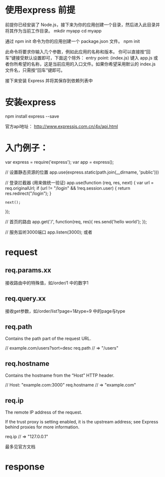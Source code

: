 
使用express 前提
==============

前提你已经安装了 Node.js，接下来为你的应用创建一个目录，然后进入此目录并将其作为当前工作目录。
mkdir myapp
cd myapp

通过 npm init 命令为你的应用创建一个 package.json 文件。 
npm init

此命令将要求你输入几个参数，例如此应用的名称和版本。 你可以直接按“回车”键接受默认设置即可，下面这个除外：
entry point: (index.js)
键入 app.js 或者你所希望的名称，这是当前应用的入口文件。如果你希望采用默认的 index.js 文件名，只需按“回车”键即可。

接下来安装 Express 并将其保存到依赖列表中

安装express
===============
npm install express --save

官方api地址：
http://www.expressjs.com.cn/4x/api.html



入门例子：
===============
var express = require('express');
var app = express();

// 设置静态资源的位置
app.use(express.static(path.join(__dirname, 'public')))


// 登录拦截器 (用来做统一验证)
app.use(function (req, res, next) {
    var url = req.originalUrl;
    if (url != "/login" && !req.session.user) {
        return res.redirect("/login");
    }

    next();
});

// 首页的路由
app.get('/', function(req, res){
  res.send('hello world');
});


// 服务监听3000端口
app.listen(3000);
或者
<!-- var server = app.listen(3000, function () {
     var host = server.address().address;
     var port = server.address().port;
     console.log('Example app listening at http://%s:%s', host, port);
}); -->




request
===============
req.params.xx
---------------
接收路由中的特殊值，如/order/1 中的数字1


req.query.xx
---------------
接收get参数，如/order/list?page=1&type=9 中的page与type


req.path
---------------
Contains the path part of the request URL.

// example.com/users?sort=desc
req.path
// => "/users"


req.hostname
---------------
Contains the hostname from the “Host” HTTP header.

// Host: "example.com:3000"
req.hostname
// => "example.com"


req.ip
---------------
The remote IP address of the request.

If the trust proxy is setting enabled, it is the upstream address; see Express behind proxies for more information.

req.ip
// => "127.0.0.1"


最多见官方文档



response
===============













